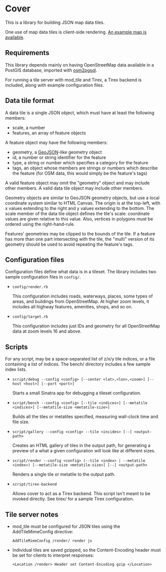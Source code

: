 Cover
=====

This is a library for building JSON map data tiles.

One use of map data tiles is client-side rendering. [An example map is available](http://data-tiles.mdaines.com/).


Requirements
------------

This library depends mainly on having OpenStreetMap data available in a PostGIS database, imported  with [osm2pgsql](http://wiki.openstreetmap.org/wiki/Osm2pgsql).

For running a tile server with mod_tile and Tirex, a Tirex backend is included, along with example configuration files.


Data tile format
----------------

A data tile is a single JSON object, which must have at least the following members:

- scale, a number
- features, an array of feature objects

A feature object may have the following members:

- geometry, a [GeoJSON](http://www.geojson.org/geojson-spec.html)-like geometry object
- id, a number or string identifier for the feature
- type, a string or number which specifies a category for the feature
- tags, an object whose members are strings or numbers which describe the feature (for OSM data, this would simply be the feature's tags)

A valid feature object may omit the "geometry" object and may include other members. A valid data tile object may include other members.

Geometry objects are similar to GeoJSON geometry objects, but use a local coordinate system similar to HTML Canvas. The origin is at the top-left, with x values extending to the right and y values extending to the bottom. The scale member of the data tile object defines the tile's scale: coordinate values are given relative to this value. Also, vertices in polygons must be ordered using the right-hand-rule.

Features' geometries may be clipped to the bounds of the tile. If a feature has more than one part intersecting with the tile, the "multi" version of its geometry should be used to avoid repeating the feature's tags.


Configuration files
-------------------

Configuration files define what data is in a tileset. The library includes two sample configuration files in `config/`.

* `config/render.rb`

  This configuration includes roads, waterways, places, some types of areas, and buildings from OpenStreetMap. At higher zoom levels, it includes all highway features, amenities, shops, and so on.

* `config/target.rb`

  This configuration includes just IDs and geometry for all OpenStreetMap data at zoom levels 16 and above.


Scripts
-------

For any script, <indices> may be a space-separated list of z/x/y tile indices, or a file containing a list of indices. The bench/ directory includes a few sample index lists.

* `script/debug --config <config> [--center <lat>,<lon>,<zoom>] [--host <host>] [--port <port>]`
  
  Starts a small Sinatra app for debugging a tileset configuration.

* `script/bench --config <config> [--tile <indices>] [--metatile <indices>] [--metatile-size <metatile-size>]`
  
  Builds all the tiles or metatiles specified, measuring wall-clock time and file size.

* `script/gallery --config <config> --tile <incides> [--] <output-path>`
  
  Creates an HTML gallery of tiles in the output path, for generating a preview of a what a given configuration will look like at different sizes.

* `script/render --config <config> (--tile <index> | --metatile <index>) [--metatile-size <metatile-size>] [--] <output-path>`
  
  Renders a single tile or metatile to the output path.

* `script/tirex-backend`

  Allows cover to act as a Tirex backend. This script isn't meant to be invoked directly. See tirex/ for a sample Tirex configuration.


Tile server notes
-----------------

- mod_tile must be configured for JSON tiles using the AddTileMimeConfig directive:

  `AddTileMimeConfig /render/ render js`

- Individual tiles are saved gzipped, so the Content-Encoding header must be set for clients to interpret responses:

  `<Location /render>
    Header set Content-Encoding gzip
  </Location>`
